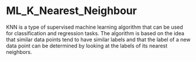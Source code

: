 # ML_K_Nearest_Neighbour
KNN is a type of supervised machine learning algorithm that can be used for classification and regression tasks. The algorithm is based on the idea that similar data points tend to have similar labels and that the label of a new data point can be determined by looking at the labels of its nearest neighbors.
